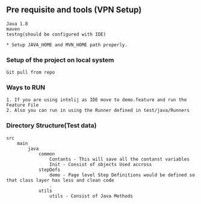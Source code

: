 ## Pre requisite and tools (VPN Setup)
	Java 1.8
	maven
	testng(should be configured with IDE)
	
	* Setup JAVA_HOME and MVN_HOME path properly.

### Setup of the project on local system
	Git pull from repo

### Ways to RUN
	1. If you are using intelij as IDE move to demo.feature and run the Feature File
	2. Also you can run in using the Runner defined in test/java/Runners

### Directory Structure(Test data)
	src
		main
			java
				common
					Contants - This will save all the contanst variables
            		Init - Consist of objects Used accross 					
				stepDefs
					demo - Page level Step Definitions would be defined so that class layer has less and clean code
				    .
				utils
					utils - Consist of Java Methods
